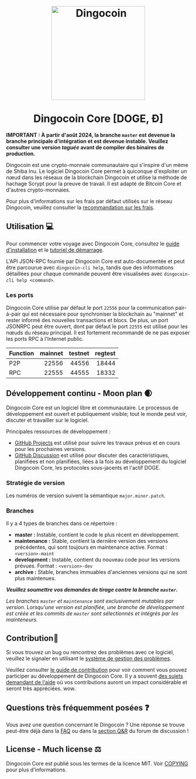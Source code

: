 <h1 align="center">
<img src="https://raw.githubusercontent.com/dingocoin/dingocoin/master/share/pixmaps/dingocoin256.svg" alt="Dingocoin" width="256"/>
<br/><br/>
Dingocoin Core [DOGE, Ð]  
</h1>

**IMPORTANT : À partir d'août 2024, la branche `master` est devenue la branche principale d'intégration et est devenue instable. Veuillez consulter une version _taguée_ avant de compiler des binaires de production.**

Dingocoin est une crypto-monnaie communautaire qui s'inspire d'un mème de Shiba Inu. Le logiciel Dingocoin Core permet à quiconque d'exploiter un nœud dans les réseaux de la blockchain Dingocoin et utilise la méthode de hachage Scrypt pour la preuve de travail. Il est adapté de Bitcoin Core et d'autres crypto-monnaies.

Pour plus d'informations sur les frais par défaut utilisés sur le réseau Dingocoin, veuillez consulter la [recommandation sur les frais](doc/fee-recommendation.md).

## Utilisation 💻

Pour commencer votre voyage avec Dingocoin Core, consultez le [guide d'installation](INSTALL.md) et le [tutoriel de démarrage](doc/getting-started.md).

L'API JSON-RPC fournie par Dingocoin Core est auto-documentée et peut être parcourue avec `dingocoin-cli help`, tandis que des informations détaillées pour chaque commande peuvent être visualisées avec `dingocoin-cli help <command>`.

### Les ports

Dingocoin Core utilise par défaut le port `22556` pour la communication pair-à-pair qui est nécessaire pour synchroniser la blockchain au "mainnet" et rester informé des nouvelles transactions et blocs. De plus, un port JSONRPC peut être ouvert, dont par défaut le port `22555` est utilisé pour les nœuds du réseau principal. Il est fortement recommandé de ne pas exposer les ports RPC à l'Internet public.

| Function | mainnet | testnet | regtest |
| :------- | ------: | ------: | ------: |
| P2P      |   22556 |   44556 |   18444 |
| RPC      |   22555 |   44555 |   18332 |

## Développement continu - Moon plan 🌒

Dingocoin Core est un logiciel libre et communautaire. Le processus de développement est ouvert et publiquement visible; tout le monde peut voir, discuter et travailler sur le logiciel.

Principales ressources de développement :

* [GitHub Projects](https://github.com/dingocoin/dingocoin/projects) est utilisé pour
  suivre les travaux prévus et en cours pour les prochaines versions.
* [GitHub Discussion](https://github.com/dingocoin/dingocoin/discussions) est utilisé pour
  discuter des caractéristiques, planifiées et non planifiées, liées à la fois au développement du logiciel Dingocoin Core, les protocoles sous-jacents et l'actif DOGE.

### Stratégie de version

Les numéros de version suivent la sémantique ```major.minor.patch```.

### Branches

Il y a 4 types de branches dans ce répertoire :

- **master :** Instable, contient le code le plus récent en développement.
- **maintenance :** Stable, contient la dernière version des versions précédentes, qui sont toujours en maintenance active. Format : ```<version>-maint```
- **development :** Instable, contient du nouveau code pour les versions prévues. Format : ```<version>-dev``` 
- **archive :** Stable, branches immuables d'anciennes versions qui ne sont plus maintenues.

***Veuillez soumettre vos demandes de tirage contre la branche `master`.***

*Les branches `master` et `maintenance` sont exclusivement mutables par version. Lorsqu'une version est planifiée, une branche de développement est créée et les commits de `master` sont sélectionnés et intégrés par les mainteneurs.*

## Contribution🤝

Si vous trouvez un bug ou rencontrez des problèmes avec ce logiciel, veuillez le signaler en utilisant le [système de gestion des problèmes](https://github.com/dingocoin/dingocoin/issues/new?assignees=&labels=bug&template=bug_report.md&title=%5Bbug%5D+).

Veuillez consulter [le guide de contribution](CONTRIBUTING.md) pour voir comment vous pouvez
participer au développement de Dingocoin Core. Il y a souvent
[des sujets demandant de l'aide](https://github.com/dingocoin/dingocoin/labels/help%20wanted)
où vos contributions auront un impact considérable et seront très appréciées. wow.

## Questions très fréquemment posées ❓

Vous avez une question concernant le Dingocoin ? Une réponse se trouve peut-être déjà dans la
[FAQ](doc/FAQ.md) ou dans la
[section Q&R](https://github.com/dingocoin/dingocoin/discussions/categories/q-a)
du forum de discussion !

## License - Much license ⚖️
Dingocoin Core est publié sous les termes de la licence MIT. Voir
[COPYING](COPYING) pour plus d'informations.
